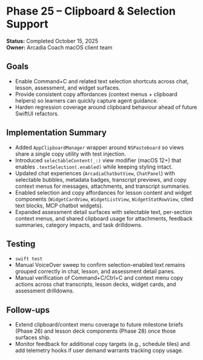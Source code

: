 # Phase 25 – Clipboard & Selection Support

**Status:** Completed October 15, 2025  
**Owner:** Arcadia Coach macOS client team  

## Goals
- Enable Command+C and related text selection shortcuts across chat, lesson, assessment, and widget surfaces.
- Provide consistent copy affordances (context menus + clipboard helpers) so learners can quickly capture agent guidance.
- Harden regression coverage around clipboard behaviour ahead of future SwiftUI refactors.

## Implementation Summary
- Added `AppClipboardManager` wrapper around `NSPasteboard` so views share a single copy utility with test injection.
- Introduced `selectableContent(_:)` view modifier (macOS 12+) that enables `.textSelection(.enabled)` while keeping styling intact.
- Updated chat experiences (`ArcadiaChatbotView`, `ChatPanel`) with selectable bubbles, metadata badges, transcript previews, and copy context menus for messages, attachments, and transcript summaries.
- Enabled selection and copy affordances for lesson content and widget components (`WidgetCardView`, `WidgetListView`, `WidgetStatRowView`, cited text blocks, MCP chatbot widgets).
- Expanded assessment detail surfaces with selectable text, per-section context menus, and shared clipboard usage for attachments, feedback summaries, category impacts, and task drilldowns.

## Testing
- `swift test`
- Manual VoiceOver sweep to confirm selection-enabled text remains grouped correctly in chat, lesson, and assessment detail panes.
- Manual verification of Command+C/Ctrl+C and context menu copy actions across chat transcripts, lesson decks, widget cards, and assessment drilldowns.

## Follow-ups
- Extend clipboard/context menu coverage to future milestone briefs (Phase 26) and lesson deck components (Phase 28) once those surfaces ship.
- Monitor feedback for additional copy targets (e.g., schedule tiles) and add telemetry hooks if user demand warrants tracking copy usage.
